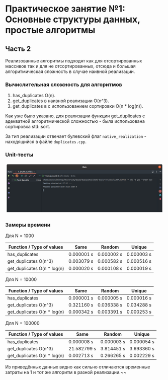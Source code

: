 # Практическое занятие №1: Основные структуры данных, простые алгоритмы

## Часть 2

Реализованные алгоритмы подходят как для отсортированных массивов так и для не отсортированных, 
отсюда и большая алгоритмическая сложность в случае наивной реализации.

### Вычислительная сложность для алгоритмов

1) has_duplicates O(n).
2) get_duplicates в наивной реализации O(n^3).
3) get_duplicates в с использованием сортировки O(n * log(n)).

Как уже было указано, для реализации функции get_duplicates с адекватной алгоритмической сложностью - была использована
сортировка std::sort.

За тип реализации отвечает булевский флаг `native_realization` - находящийся в файле `duplicates.cpp`.

### Unit-тесты

![unit-tests](./images/unit-tests.png)


### Замеры времени

Для N = 1000

| Function / Type of values   | Same       | Random     | Unique     |
|-----------------------------|------------|------------|------------|
| has_duplicates              | 0.000001 s | 0.000002 s | 0.000003 s |
| get_duplicates O(n^3)       | 0.003079 s | 0.000582 s | 0.000516 s | 
| get_duplicates O(n * log(n) | 0.000020 s | 0.000108 s | 0.000019 s |

Для N = 10000

| Function / Type of values   | Same       | Random     | Unique     |
|-----------------------------|------------|------------|------------|
| has_duplicates              | 0.000001 s | 0.000005 s | 0.000016 s |
| get_duplicates O(n^3)       | 0.321160 s | 0.036338 s | 0.034288 s |
| get_duplicates O(n * log(n) | 0.000342 s | 0.003391 s | 0.000253 s | 

Для N = 100000

| Function / Type of values   | Same         | Random     | Unique     |
|-----------------------------|--------------|------------|------------|
| has_duplicates              | 0.000008 s   | 0.000003 s | 0.000054 s |
| get_duplicates O(n^3)       | 21.582799 s  | 3.814451 s | 3.693360 s |
| get_duplicates O(n * log(n) | 0.002713 s   | 0.266265 s | 0.002229 s |

Из приведённых данных видно как сильно отличаются временные затраты на 1 и тот же алгоритм в разной реализации.~~
